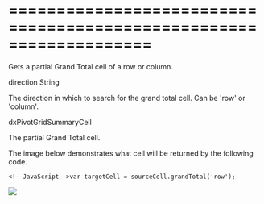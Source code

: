 ===================================================================
===================================================================

<!--shortDescription-->
Gets a partial Grand Total cell of a row or column.
<!--/shortDescription-->

<!--paramName1-->direction<!--/paramName1-->
<!--paramType1-->String<!--/paramType1-->
<!--paramDescription1-->
The direction in which to search for the grand total cell. Can be 'row' or 'column'.
<!--/paramDescription1-->

<!--returnType-->dxPivotGridSummaryCell<!--/returnType-->
<!--returnDescription-->
The partial Grand Total cell.
<!--/returnDescription-->

<!--fullDescription-->
The image below demonstrates what cell will be returned by the following code.

    <!--JavaScript-->var targetCell = sourceCell.grandTotal('row');

![](/Content/images/doc/17_2/DataGrid/PivotGrid_GT.png)
<!--/fullDescription-->